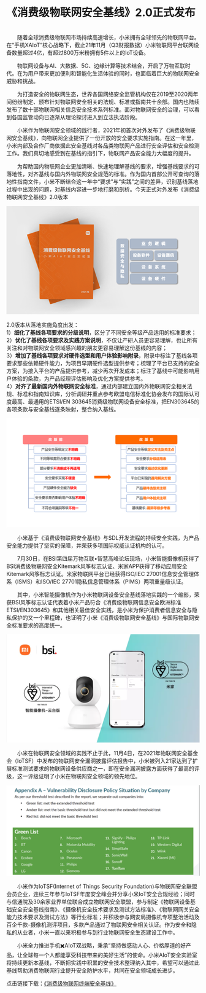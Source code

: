 # 《消费级物联网安全基线》2.0正式发布
<br/>
&emsp;&emsp;随着全球消费级物联网市场持续高速增长，小米拥有全球领先的物联网平台。在“手机XAIoT”核心战略下，截止21年11月（Q3财报数据）小米物联网平台联网设备数量超过4亿，有超过800万米粉拥有5件以上的IoT设备。  
  
&emsp;&emsp;物联网设备与AI、大数据、5G、边缘计算等技术结合，开启了万物互联时代。在为用户带来更加便利和智能化生活体验的同时，也面临着巨大的物联网安全威胁和挑战。

&emsp;&emsp;为打造安全的物联网生态，世界各国网络安全监管机构仅在2019至2020两年间纷纷制定、颁布针对物联网安全相关的法规、标准或指南共十余部。国内也陆续发布了数十部物联网相关信息安全技术系列标准。面对物联网安全的治理，可以看到各国监管动向已逐渐从理论探讨进入到立法执法阶段。

&emsp;&emsp;小米作为物联网安全领域的践行者，2021年初首次对外发布了《消费级物联网安全基线》，向物联网企业提供了一份开放的安全要求实施指南。在这一年里，小米内部及合作厂商依据此安全基线对各品类物联网产品进行安全评估和安全检测工作。我们真切地感受到在基线的指引下，物联网产品安全能力大幅度的提升。

&emsp;&emsp;为帮助国内物联网企业更加清晰、快速地理解基线的要求，增强基线要求的可落地性，对齐基线与国内外物联网安全规范的标准。作为国内首部公开可查询的落地性指南文件，小米不断结合这一年中“要求”与“实践”之间的差异，识别基线落地过程中出现的问题，对基线内容进一步地打磨和剖析。今天正式对外发布《消费级物联网安全基线》2.0版本

![avatar](/resources/pics/coverFrame.png)

2.0版本从落地实施角度出发：  
1）**细化了基线各项要求的分级说明**，区分了不同安全等级产品适用的标准要求；  
2）**优化了基线各项要求及实践方案说明**，不仅让产研人员更容易理解，也让所有关注和对物联网安全领域感兴趣的朋友更容易理解这份基线的内容；  
3）**增加了基线各项要求对硬件选型和用户体验影响附录**，附录中标注了基线各项要求那些依赖硬件能力，为项目早期硬件选型提供参考；梳理了平台已支持的安全方案，为接入平台的产品提供参考，减少再次开发成本；标注了基线中可能影响用户体验的条款，为产品经理评估影响及优化方案提供参考。  
4）**对齐了最新国内外物联网安全标准**，通过内部建立国内外物联网安全相关法规、标准和指南知识库，分析调研并重点参考欧盟电信标准化协会发布的国际认可度最高、最通用的ETSI/EN 303645消费级物联网设备安全标准，把EN303645的各项条款与安全基线逐条映射，整合纳入基线。

![avatar](/resources/pics/improvements.png)

&emsp;&emsp;小米基于《消费级物联网安全基线》与SDL开发流程的持续安全实践，为产品安全能力提供了坚实的保障，并荣获多项国际权威认证机构的认可。

&emsp;&emsp;7月30日，在BSI第四届万物互联•智慧高峰论坛现场，小米智能摄像机获得了BSI消费级物联网安全Kitemark风筝标志认证、米家APP获得了移动应用安全Kitemark风筝标志认证。米家物联网平台已经获得ISO/IEC 27001信息安全管理体系（ISMS）和ISO/IEC 27701隐私信息管理体系（PIMS）两项重量级认证。

&emsp;&emsp;其中，小米智能摄像机作为小米物联网设备安全基线落地实践的一个缩影，荣获BSI风筝标志认证代表着小米产品符合《消费级物联网信息安全欧洲标准ETSI/EN303645》和其他相关最佳安全实践，是小米为保护消费者信息安全与隐私保护的又一个里程碑，也证明了小米《消费级物联网安全基线》与国际物联网安全标准要求的高度统一。

![avatar](/resources/pics/cameraKitemark.png)

&emsp;&emsp;小米在物联网安全领域的实践不止于此，11月4日，在2021年物联网安全基金会（IoTSF）中发布的物联网安全漏洞披露评估报告中，小米被列入21家达到了扩展标准测试要求的物联网设备供应商之一，即在安全漏洞披露方面获得了最高的评级，这一评级证明了小米在物联网安全领域的领先地位。

![avatar](/resources/pics/vulnerabilityPolicy.png)

&emsp;&emsp;小米作为IoTSF(Internet of Things Security Foundation)与物联网安全联盟会员企业，连续三年参与IoTSF年度安全峰会并分享小米IoT安全合规经验；同时与信通院及30余家业界单位联合成立物联网安全联盟，参与制定《物联网设备基础安全安全基线指南》、《摄像机安全技术要求及测试方法标准》、《物联网网关安全能力技术要求及测试方法》等行业标准；并积极参与网安局摄像机专项整治活动及百企千款-摄像机测评项目，多款产品通过了物联网安全相关认证。作为安全和隐私的从业者，小米一直以来积极参与到行业物联网安全生态建设工作中。

&emsp;&emsp;小米全力推进手机✖️AIoT双战略，秉承“坚持做感动人心、价格厚道的好产品，让全球每一个人都能享受科技带来的美好生活”的使命。小米AIoT安全实验室将持续更新本基线，不断把实践中积累的安全技术整理纳入其中，希望可以通过此基线帮助消费物联网行业提升安全防护水平，共同在安全领域成长进步。

点击链接下载：[《消费级物联网终端安全基线》](https://github.com/MiSecurity/Cyber-Security-Baseline-for-Consumer-Internet-of-Things/blob/main/resources/pdf/%E6%B6%88%E8%B4%B9%E7%BA%A7%E7%89%A9%E8%81%94%E7%BD%91%E5%AE%89%E5%85%A8%E5%9F%BA%E7%BA%BF.pdf)
